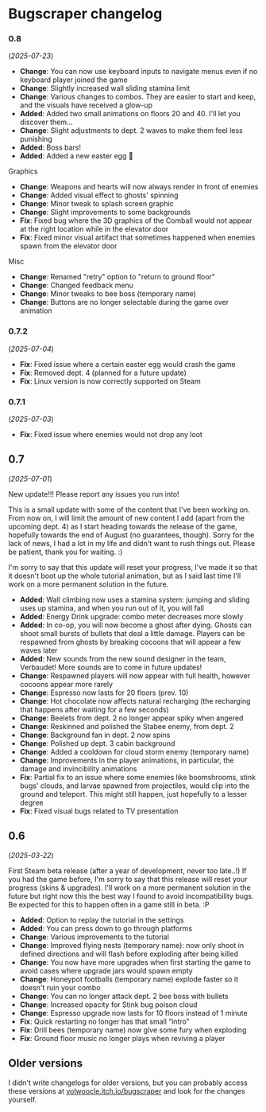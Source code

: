 # Bugscraper changelog

### 0.8
(*2025-07-23*)

- **Change**: You can now use keyboard inputs to navigate menus even if no keyboard player joined the game
- **Change**: Slightly increased wall sliding stamina limit
- **Change**: Various changes to combos. They are easier to start and keep, and the visuals have received a glow-up
- **Added**: Added two small animations on floors 20 and 40. I'll let you discover them... 
- **Change**: Slight adjustments to dept. 2 waves to make them feel less punishing 
- **Added**: Boss bars!
- **Added**: Added a new easter egg 👀 

Graphics
- **Change**: Weapons and hearts will now always render in front of enemies
- **Change**: Added visual effect to ghosts' spinning
- **Change**: Minor tweak to splash screen graphic
- **Change**: Slight improvements to some backgrounds
- **Fix**: Fixed bug where the 3D graphics of the Comball would not appear at the right location while in the elevator door
- **Fix**: Fixed minor visual artifact that sometimes happened when enemies spawn from the elevator door

Misc 
- **Change**: Renamed "retry" option to "return to ground floor"
- **Change**: Changed feedback menu
- **Change**: Minor tweaks to bee boss (temporary name)
- **Change**: Buttons are no longer selectable during the game over animation


### 0.7.2
(*2025-07-04*)

- **Fix**: Fixed issue where a certain easter egg would crash the game
- **Fix**: Removed dept. 4 (planned for a future update) 
- **Fix**: Linux version is now correctly supported on Steam

### 0.7.1
(*2025-07-03*)

- **Fix**: Fixed issue where enemies would not drop any loot

## 0.7
(*2025-07-01*)

New update!!! Please report any issues you run into!

This is a small update with some of the content that I've been working on. From now on, I will limit the amount of new content I add (apart from the upcoming dept. 4) as I start heading towards the release of the game, hopefully towards the end of August (no guarantees, though). Sorry for the lack of news, I had a lot in my life and didn't want to rush things out. Please be patient, thank you for waiting. :)

I'm sorry to say that this update will reset your progress, I've made it so that it doesn't boot up the whole tutorial animation, but as I said last time I'll work on a more permanent solution in the future.

- **Added**: Wall climbing now uses a stamina system: jumping and sliding uses up stamina, and when you run out of it, you will fall 
- **Added**: Energy Drink upgrade: combo meter decreases more slowly
- **Added**: In co-op, you will now become a ghost after dying. Ghosts can shoot small bursts of bullets that deal a little damage. Players can be respawned from ghosts by breaking cocoons that will appear a few waves later
- **Added**: New sounds from the new sound designer in the team, Verbaudet! More sounds are to come in future updates!
- **Change**: Respawned players will now appear with full health, however cocoons appear more rarely  
- **Change**: Espresso now lasts for 20 floors (prev. 10)
- **Change**: Hot chocolate now affects natural recharging (the recharging that happens after waiting for a few seconds)
- **Change**: Beelets from dept. 2 no longer appear spiky when angered
- **Change**: Reskinned and polished the Stabee enemy, from dept. 2
- **Change**: Background fan in dept. 2 now spins 
- **Change**: Polished up dept. 3 cabin background
- **Change**: Added a cooldown for cloud storm enemy (temporary name)
- **Change**: Improvements in the player animations, in particular, the damage and invincibility animations
- **Fix**: Partial fix to an issue where some enemies like boomshrooms, stink bugs' clouds, and larvae spawned from projectiles, would clip into the ground and teleport. This might still happen, just hopefully to a lesser degree
- **Fix**: Fixed visual bugs related to TV presentation

## 0.6 
(*2025-03-22*)

First Steam beta release (after a year of development, never too late..!) If you had the game before, I'm sorry to say that this release will reset your progress (skins & upgrades). I'll work on a more permanent solution in the future but right now this the best way I found to avoid incompatibility bugs. Be expected for this to happen often in a game still in beta. :P

- **Added**: Option to replay the tutorial in the settings 
- **Added**: You can press down to go through platforms
- **Change**: Various improvements to the tutorial
- **Change**: Improved flying nests (temporary name): now only shoot in defined directions and will flash before exploding after being killed
- **Change**: You now have more upgrades when first starting the game to avoid cases where upgrade jars would spawn empty 
- **Change**: Honeypot footballs (temporary name) explode faster so it doesn't ruin your combo
- **Change**: You can no longer attack dept. 2 bee boss with bullets
- **Change**: Increased opacity for Stink bug poison cloud
- **Change**: Espresso upgrade now lasts for 10 floors instead of 1 minute
- **Fix**: Quick restarting no longer has that small “intro”
- **Fix**: Drill bees (temporary name) now give some fury when exploding
- **Fix**: Ground floor music no longer plays when reviving a player 

## Older versions
I didn't write changelogs for older versions, but you can probably access these versions at [yolwoocle.itch.io/bugscraper](https://yolwoocle.itch.io/bugscraper) and look for the changes yourself.